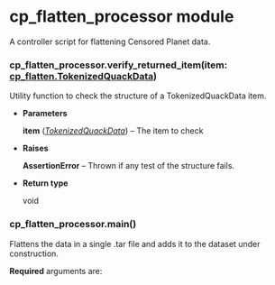 # cp_flatten_processor module

A controller script for flattening Censored Planet data.


### cp_flatten_processor.verify_returned_item(item: [cp_flatten.TokenizedQuackData](cp_flatten.md#cp_flatten.TokenizedQuackData))
Utility function to check the structure of a TokenizedQuackData item.


* **Parameters**

    **item** ([*TokenizedQuackData*](cp_flatten.md#cp_flatten.TokenizedQuackData)) – The item to check



* **Raises**

    **AssertionError** – Thrown if any test of the structure fails.



* **Return type**

    void



### cp_flatten_processor.main()
Flattens the data in a single .tar file and adds it to the dataset under construction.

**Required** arguments are:
